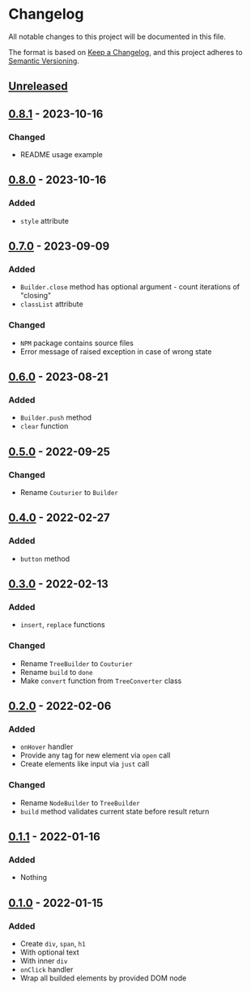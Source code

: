 # Changelog

All notable changes to this project will be documented in this file.

The format is based on [Keep a Changelog](https://keepachangelog.com/en/1.0.0/),
and this project adheres to [Semantic Versioning](https://semver.org/spec/v2.0.0.html).

## [Unreleased]

## [0.8.1] - 2023-10-16

### Changed

- README usage example

## [0.8.0] - 2023-10-16

### Added

- `style` attribute

## [0.7.0] - 2023-09-09

### Added

- `Builder.close` method has optional argument - count iterations of "closing"
- `classList` attribute

### Changed

- `NPM` package contains source files
- Error message of raised exception in case of wrong state

## [0.6.0] - 2023-08-21

### Added

- `Builder.push` method
- `clear` function

## [0.5.0] - 2022-09-25

### Changed

- Rename `Couturier` to `Builder`

## [0.4.0] - 2022-02-27

### Added

- `button` method

## [0.3.0] - 2022-02-13

### Added

- `insert`, `replace` functions

### Changed

- Rename `TreeBuilder` to `Couturier`
- Rename `build` to `done`
- Make `convert` function from `TreeConverter` class

## [0.2.0] - 2022-02-06

### Added

- `onHover` handler
- Provide any tag for new element via `open` call
- Create elements like input via `just` call

### Changed

- Rename `NodeBuilder` to `TreeBuilder`
- `build` method validates current state before result return

## [0.1.1] - 2022-01-16

### Added

- Nothing

## [0.1.0] - 2022-01-15

### Added

- Create `div`, `span`, `h1`
- With optional text
- With inner `div`
- `onClick` handler
- Wrap all builded elements by provided DOM node

[Unreleased]: https://github.com/vikian050194/fandom/compare/v0.8.1...HEAD
[0.8.1]: https://github.com/vikian050194/fandom/compare/v0.8.0...v0.8.1
[0.8.0]: https://github.com/vikian050194/fandom/compare/v0.7.0...v0.8.0
[0.7.0]: https://github.com/vikian050194/fandom/compare/v0.6.0...v0.7.0
[0.6.0]: https://github.com/vikian050194/fandom/compare/v0.5.0...v0.6.0
[0.5.0]: https://github.com/vikian050194/fandom/compare/v0.4.0...v0.5.0
[0.4.0]: https://github.com/vikian050194/fandom/compare/v0.3.0...v0.4.0
[0.3.0]: https://github.com/vikian050194/fandom/compare/v0.2.0...v0.3.0
[0.2.0]: https://github.com/vikian050194/fandom/compare/v0.1.1...v0.2.0
[0.1.1]: https://github.com/vikian050194/fandom/compare/v0.1.0...v0.1.1
[0.1.0]: https://github.com/vikian050194/fandom/releases/tag/v0.1.0
